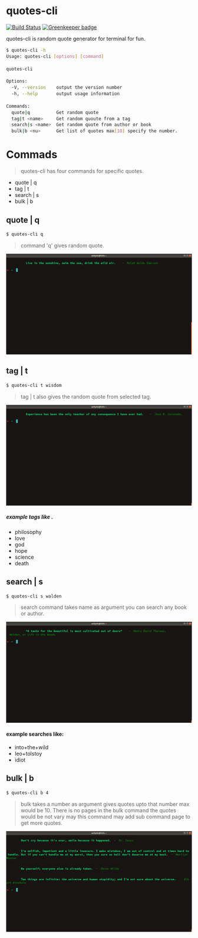 # quotes-cli


[![Build Status](https://travis-ci.org/joemccann/dillinger.svg?branch=master)](https://travis-ci.org/joemccann/dillinger) [![Greenkeeper badge](https://badges.greenkeeper.io/anilpdv/quotes-cli.svg)](https://greenkeeper.io/)

quotes-cli is random quote generator for terminal for fun.

```sh
$ quotes-cli -h
Usage: quotes-cli [options] [command]

quotes-cli

Options:
  -V, --version    output the version number
  -h, --help       output usage information

Commands:
  quote|q          Get random quote
  tag|t <name>     Get random quoute from a tag
  search|s <name>  Get random quote from author or book
  bulk|b <nu>      Get list of quotes max[10] specify the number.

```

# Commads
 > quotes-cli has four commands for specific quotes.
 - quote | q
 - tag | t <name>
 - search | s <name>
 - bulk | b <nu>
 
 ## quote | q
```sh
$ quotes-cli q
```
> command 'q' gives random quote.

![Image of Yaktocat](https://raw.githubusercontent.com/anilpdv/quotes-cli/master/images/quotes-cli.png)

## tag | t <name>
```sh
$ quotes-cli t wisdom
```
> tag | t also gives the random quote from selected tag.

![Image of Yaktocat](https://raw.githubusercontent.com/anilpdv/quotes-cli/master/images/quotes-cli-tag.png)
##### example tags like .
- philosophy
- love
- god
- hope
- science
- death

## search | s <name>
```sh
$ quotes-cli s walden
```
> search command takes name as argument you can search any book or author.

![Image of Yaktocat](https://raw.githubusercontent.com/anilpdv/quotes-cli/master/images/quotes-cli-search.png)

#### example searches like:
- into+the+wild
- leo+tolstoy
- idiot

## bulk | b <nu>

```sh
$ quotes-cli b 4
```
> bulk takes a number as argument gives quotes upto that number max would be 10. There is no pages in the bulk command the quotes would be not vary may this command may add sub command page to get more quotes.

![Image of Yaktocat](https://raw.githubusercontent.com/anilpdv/quotes-cli/master/images/quotes-cli-bulk.png)
